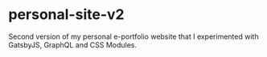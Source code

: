 # personal-site-v2
Second version of my personal e-portfolio website that I experimented with GatsbyJS, GraphQL and CSS Modules.
